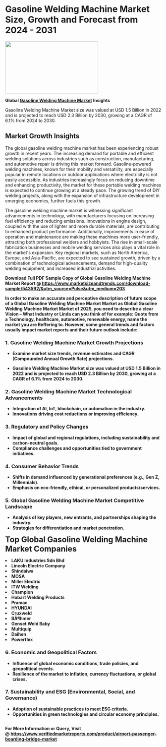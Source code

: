 <H1>Gasoline Welding Machine Market Size, Growth and Forecast from 2024 - 2031</H1><img class="aligncenter size-medium wp-image-584254" src="https://thirdeyenews.in/wp-content/uploads/2024/09/Global-Market-Research-300x168.jpeg" alt="" width="300" height="168" /><p><strong>Global&nbsp;<a href="https://www.marketsizeandtrends.com/download-sample/543592/&amp;utm_source=Pulse&amp;utm_medium=203">Gasoline Welding Machine Market</a> Insights</strong></p><p>Gasoline Welding Machine Market size was valued at USD 1.5 Billion in 2022 and is projected to reach USD 2.3 Billion by 2030, growing at a CAGR of 6.1% from 2024 to 2030.</p><p><h2>Market Growth Insights</h2> <p>The global gasoline welding machine market has been experiencing robust growth in recent years. The increasing demand for portable and efficient welding solutions across industries such as construction, manufacturing, and automotive repair is driving this market forward. Gasoline-powered welding machines, known for their mobility and versatility, are especially popular in remote locations or outdoor applications where electricity is not easily accessible. As industries increasingly focus on reducing downtime and enhancing productivity, the market for these portable welding machines is expected to continue growing at a steady pace. The growing trend of DIY welding projects, along with the expansion of infrastructure development in emerging economies, further fuels this growth.</p> <p><strong></strong></p> <p>The gasoline welding machine market is witnessing significant advancements in technology, with manufacturers focusing on increasing fuel efficiency and reducing emissions. Innovations in engine design, coupled with the use of lighter and more durable materials, are contributing to enhanced product performance. Additionally, improvements in ease of operation and maintenance are making these machines more user-friendly, attracting both professional welders and hobbyists. The rise in small-scale fabrication businesses and mobile welding services also plays a vital role in the market's expansion. Key regional markets, such as North America, Europe, and Asia-Pacific, are expected to see sustained growth, driven by a combination of technological advancements, demand for high-quality welding equipment, and increased industrial activities. <p><strong></p><p><span class=""><strong>Download Full PDF Sample Copy of Global Gasoline Welding Machine Market Report</strong> @ <a href="https://www.marketsizeandtrends.com/download-sample/543592/&amp;utm_source=Pulse&amp;utm_medium=203" target="_blank">https://www.marketsizeandtrends.com/download-sample/543592/&amp;utm_source=Pulse&amp;utm_medium=203</a></span></p><p>In order to make an accurate and perceptive description of future scope of a Global&nbsp;Gasoline Welding Machine Market Market as Global&nbsp;Gasoline Welding Machine Market Market of 2025, you need to describe a clear Vision &ndash; What Industry or Linda can you think of for example: Quote from a Technology, healthcare, automotive, renewable energy, name the market you are Reffering to. However, some general trends and factors usually impact market reports and their future outlook include:</p><h3>1.&nbsp;<strong>Gasoline Welding Machine Market Growth Projections</strong></h3><ul><li>Examine market size trends, revenue estimates and CAGR (Compounded Annual Growth Rate) projections.</li><li><p>Gasoline Welding Machine Market size was valued at USD 1.5 Billion in 2022 and is projected to reach USD 2.3 Billion by 2030, growing at a CAGR of 6.1% from 2024 to 2030.</p></li></ul><h3>2.&nbsp;<strong>Gasoline Welding Machine Market Technological Advancements</strong></h3><ul><li>Integration of AI, IoT, blockchain, or automation in the industry.</li><li>Innovations driving cost reductions or improving efficiency.</li></ul><h3>3.&nbsp;<strong>Regulatory and Policy Changes</strong></h3><ul><li>Impact of global and regional regulations, including sustainability and carbon-neutral goals.</li><li>Compliance challenges and opportunities tied to government initiatives.</li></ul><h3>4.&nbsp;<strong>Consumer Behavior Trends</strong></h3><ul><li>Shifts in demand influenced by generational preferences (e.g., Gen Z, Millennials).</li><li>Emphasis on eco-friendly, ethical, or personalized products/services.</li></ul><h3>5.&nbsp;<strong>Global Gasoline Welding Machine Market Competitive Landscape</strong></h3><ul><li>Analysis of key players, new entrants, and partnerships shaping the industry.</li><li>Strategies for differentiation and market penetration.</li></ul><p data-pm-slice="1 1 []"><span style="color: inherit; font-family: inherit; font-size: 25px;">Top Global Gasoline Welding Machine Market Companies</span></p><div class="" data-test-id=""><p><li>LAKU Industries Sdn Bhd</li><li> Lincoln Electric Company</li><li> Shindaiwa</li><li> MOSA</li><li> Miller Electric</li><li> ITW Welding</li><li> Champion</li><li> Hobart Welding Products</li><li> Pramac</li><li> HYUNDAI</li><li> Cruxweld</li><li> BÃ¶hmer</li><li> Genset Weld Baby</li><li> Multiquip</li><li> Daihen</li><li> Powerflex</li></p></div><h3>6.&nbsp;<strong>Economic and Geopolitical Factors</strong></h3><ul><li>Influence of global economic conditions, trade policies, and geopolitical events.</li><li>Resilience of the market to inflation, currency fluctuations, or global crises.</li></ul><h3>7.&nbsp;<strong>Sustainability and ESG (Environmental, Social, and Governance)</strong></h3><ul><li>Adoption of sustainable practices to meet ESG criteria.</li><li>Opportunities in green technologies and circular economy principles.</li></ul><h2><strong style="font-size: 14px;">For More Information or Query, Visit @&nbsp;</strong><a style="background-color: #ffffff; font-size: 14px;" href="https://www.marketsizeandtrends.com/report/gasoline-welding-machine-market/" target="_blank">https://www.verifiedmarketreports.com/product/airport-passenger-boarding-bridge-market</a></h2>
